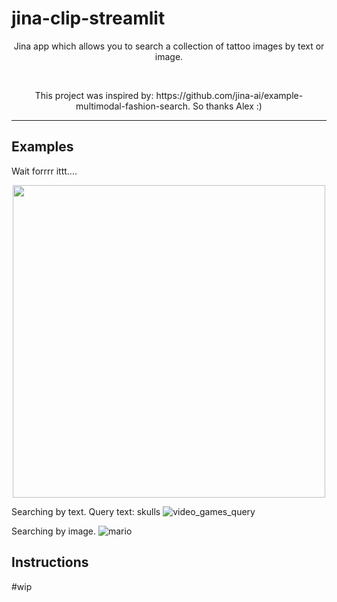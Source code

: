 # jina-clip-streamlit

<div>
    <p align="center">
        Jina app which allows you to search a collection of tattoo images by text or image.
    </p>
    <br>
    <p align="center">
        This project was inspired by: 
        https://github.com/jina-ai/example-multimodal-fashion-search. So thanks Alex :)
    </p>
</div>

----
## Examples
Wait forrrr ittt....
<p align="center">
  <a href=docs/usage/workstitle.jpg>
    <img src="docs/usage/workstitle.jpg" width="500">
  </a>
</p>

Searching by text.
Query text: skulls
![video_games_query](docs/usage/usage_skulls.jpg)

Searching by image.
![mario](docs/usage/usage_image_mario.jpg)

## Instructions
#wip